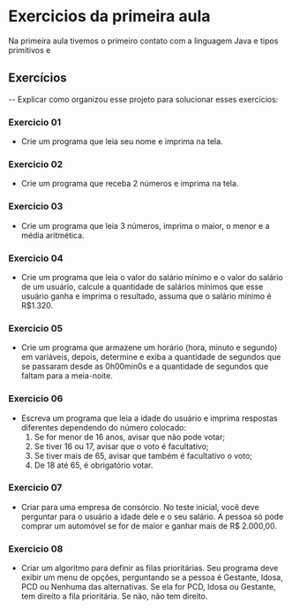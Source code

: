 # Exercicios da primeira aula


Na primeira aula tivemos o primeiro contato com a linguagem Java e tipos primitivos e
## Exercícios

-- Explicar como organizou esse projeto para solucionar esses exercícios:

### Exercicio 01
- Crie um programa que leia seu nome e imprima na tela.

### Exercicio 02
- Crie um programa que receba 2 números e imprima na tela.

### Exercicio 03
- Crie um programa que leia 3 números, imprima o maior, o menor e a média aritmética.

### Exercicio 04
- Crie um programa que leia o valor do salário mínimo e o valor do salário de um usuário, calcule a quantidade de salários mínimos que esse usuário ganha e imprima o resultado, assuma que o salário mínimo é R$1.320.

### Exercicio 05
- Crie um programa que armazene um horário (hora, minuto e segundo) em variáveis, depois, determine e exiba a quantidade de segundos que se passaram desde as 0h00min0s e a quantidade de segundos que faltam para a meia-noite.

### Exercicio 06
- Escreva um programa que leia a idade do usuário e imprima respostas diferentes dependendo do número colocado:
    1.  Se for menor de 16 anos, avisar que não pode votar;
    2.  Se tiver 16 ou 17, avisar que o voto é facultativo;
    3.  Se tiver mais de 65, avisar que também é facultativo o voto;
    4.  De 18 até 65, é obrigatório votar.

### Exercicio 07
- Criar para uma empresa de consórcio. No teste inicial, você deve perguntar para o usuário a idade dele e o seu salário. A pessoa só pode comprar um automóvel se for de maior e ganhar mais de R$ 2.000,00.

### Exercicio 08
- Criar um algoritmo para definir as filas prioritárias. Seu programa deve exibir um menu de opções, perguntando se a pessoa é Gestante, Idosa, PCD ou Nenhuma das alternativas. Se ela for PCD, Idosa ou Gestante, tem direito a fila prioritária. Se não, não tem direito.
